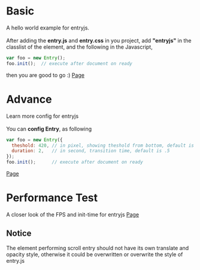 # Basic
A hello world example for entryjs. <br/><br/>
After adding the **entry.js** and **entry.css** in you project, add **"entryjs"** in the classlist of the element, and the following in the Javascript, 
```js
var foo = new Entry();
foo.init();  // execute after document on ready
```
then you are good to go :)
[Page](https://kenneth1003.github.io/demo/entry.js/basic.html)

# Advance
Learn more config for entryjs <br/><br/>
You can **config Entry**, as following
```js
var foo = new Entry({
  theshold: 420, // in pixel, showing theshold from bottom, default is 200
  duration: 2,   // in second, transition time, default is .5
});
foo.init();      // execute after document on ready
```
[Page](https://kenneth1003.github.io/demo/entry.js/advance.html)

# Performance Test
A closer look of the FPS and init-time for entryjs
[Page](https://kenneth1003.github.io/demo/entry.js/performance_test.html)

## Notice
The element performing scroll entry should not have its own translate and opacity style, otherwise it could be overwritten or overwrite the style of entry.js

